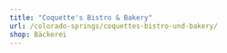 ```yaml
---
title: "Coquette's Bistro & Bakery"
url: /colorado-springs/coquettes-bistro-und-bakery/
shop: Bäckerei
---
```

